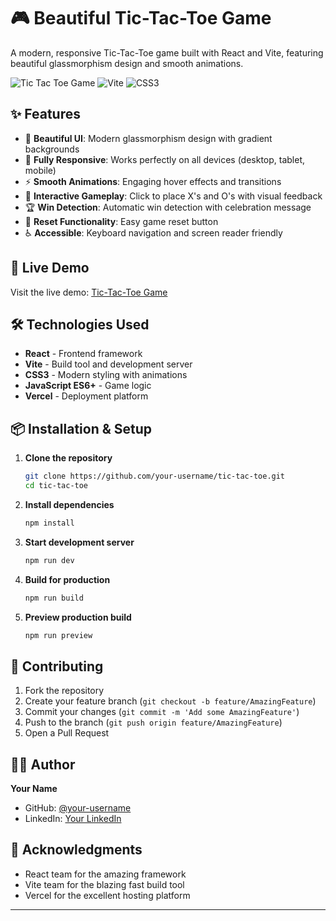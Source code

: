 # 🎮 Beautiful Tic-Tac-Toe Game

A modern, responsive Tic-Tac-Toe game built with React and Vite, featuring beautiful glassmorphism design and smooth animations.

![Tic Tac Toe Game](https://img.shields.io/badge/React-19.0.0-blue) ![Vite](https://img.shields.io/badge/Vite-6.3.3-green) ![CSS3](https://img.shields.io/badge/CSS3-Responsive-orange)

## ✨ Features

- 🎨 **Beautiful UI**: Modern glassmorphism design with gradient backgrounds
- 📱 **Fully Responsive**: Works perfectly on all devices (desktop, tablet, mobile)
- ⚡ **Smooth Animations**: Engaging hover effects and transitions
- 🎯 **Interactive Gameplay**: Click to place X's and O's with visual feedback
- 🏆 **Win Detection**: Automatic win detection with celebration message
- 🔄 **Reset Functionality**: Easy game reset button
- ♿ **Accessible**: Keyboard navigation and screen reader friendly

## 🚀 Live Demo

Visit the live demo: [Tic-Tac-Toe Game](https://your-vercel-deployment-url.vercel.app)

## 🛠️ Technologies Used

- **React** - Frontend framework
- **Vite** - Build tool and development server
- **CSS3** - Modern styling with animations
- **JavaScript ES6+** - Game logic
- **Vercel** - Deployment platform

## 📦 Installation & Setup

1. **Clone the repository**
   ```bash
   git clone https://github.com/your-username/tic-tac-toe.git
   cd tic-tac-toe
   ```

2. **Install dependencies**
   ```bash
   npm install
   ```

3. **Start development server**
   ```bash
   npm run dev
   ```

4. **Build for production**
   ```bash
   npm run build
   ```

5. **Preview production build**
   ```bash
   npm run preview
   ```


## 🤝 Contributing

1. Fork the repository
2. Create your feature branch (`git checkout -b feature/AmazingFeature`)
3. Commit your changes (`git commit -m 'Add some AmazingFeature'`)
4. Push to the branch (`git push origin feature/AmazingFeature`)
5. Open a Pull Request


## 👨‍💻 Author

**Your Name**
- GitHub: [@your-username](https://github.com/codewith-hardik)
- LinkedIn: [Your LinkedIn](https://linkedin.com/in/chavdahardik)

## 🙏 Acknowledgments

- React team for the amazing framework
- Vite team for the blazing fast build tool
- Vercel for the excellent hosting platform

---